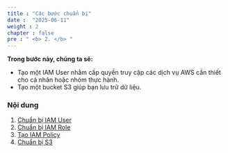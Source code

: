 ```yaml
---
title : "Các bước chuẩn bị"
date :  "2025-06-11"
weight : 2 
chapter : false
pre : " <b> 2. </b> "
---
```


**Trong bước này, chúng ta sẽ:**
- Tạo một IAM User nhằm cấp quyền truy cập các dịch vụ AWS cần thiết cho cá nhân hoặc nhóm thực hành.
- Tạo một bucket S3 giúp bạn lưu trữ dữ liệu.


### Nội dung
1. [Chuẩn bị IAM User ](2.1-createiamuser/)
2. [Chuẩn bị IAM Role](2.2-createiamrole/)
3. [Tạo IAM Policy](2.3-createpolicy/)
4. [Chuẩn bị S3](2.4-creates3/)
  <!-- - [Tạo IAM Role](2.2-createiamrole/) -->

  
